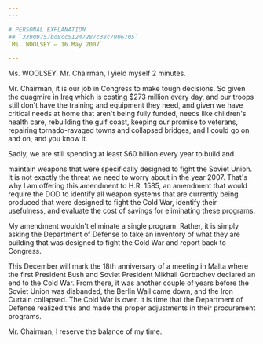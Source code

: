 ```yaml
---
---

# PERSONAL EXPLANATION
## `33909757bd8cc51247287c38c7906705`
`Ms. WOOLSEY — 16 May 2007`

---
```



Ms. WOOLSEY. Mr. Chairman, I yield myself 2 minutes.

Mr. Chairman, it is our job in Congress to make tough decisions. So 
given the quagmire in Iraq which is costing $273 million every day, and 
our troops still don't have the training and equipment they need, and 
given we have critical needs at home that aren't being fully funded, 
needs like children's health care, rebuilding the gulf coast, keeping 
our promise to veterans, repairing tornado-ravaged towns and collapsed 
bridges, and I could go on and on, and you know it.

Sadly, we are still spending at least $60 billion every year to build 
and


maintain weapons that were specifically designed to fight the Soviet 
Union. It is not exactly the threat we need to worry about in the year 
2007. That's why I am offering this amendment to H.R. 1585, an 
amendment that would require the DOD to identify all weapon systems 
that are currently being produced that were designed to fight the Cold 
War, identify their usefulness, and evaluate the cost of savings for 
eliminating these programs.

My amendment wouldn't eliminate a single program. Rather, it is 
simply asking the Department of Defense to take an inventory of what 
they are building that was designed to fight the Cold War and report 
back to Congress.

This December will mark the 18th anniversary of a meeting in Malta 
where the first President Bush and Soviet President Mikhail Gorbachev 
declared an end to the Cold War. From there, it was another couple of 
years before the Soviet Union was disbanded, the Berlin Wall came down, 
and the Iron Curtain collapsed. The Cold War is over. It is time that 
the Department of Defense realized this and made the proper adjustments 
in their procurement programs.

Mr. Chairman, I reserve the balance of my time.